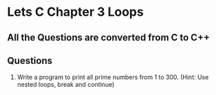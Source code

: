 # Lets C Chapter 3 Loops
## All the Questions are converted from C to C++

## Questions 

1) Write a program to print all prime numbers from 1 to 300. (Hint: Use nested loops, break and continue)
